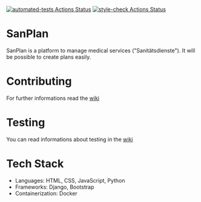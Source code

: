 [![automated-tests Actions Status](https://github.com/Korkmatik/SanPlan/workflows/automated-tests/badge.svg)](https://github.com/Korkmatik/SanPlan/actions?query=workflow%3Atests)
[![style-check Actions Status](https://github.com/Korkmatik/SanPlan/workflows/style-check/badge.svg)](https://github.com/Korkmatik/SanPlan/actions?query=workflow%3Astyle-check)

# SanPlan

SanPlan is a platform to manage medical services ("Sanitätsdienste"). It will be possible to create plans easily.

# Contributing

For further informations read the [wiki](https://github.com/Korkmatik/SanPlan/wiki/Contribute)

# Testing

You can read informations about testing in the [wiki](https://github.com/Korkmatik/SanPlan/wiki/Contribute#testing)

# Tech Stack

- Languages: HTML, CSS, JavaScript, Python
- Frameworks: Django, Bootstrap
- Containerization: Docker

